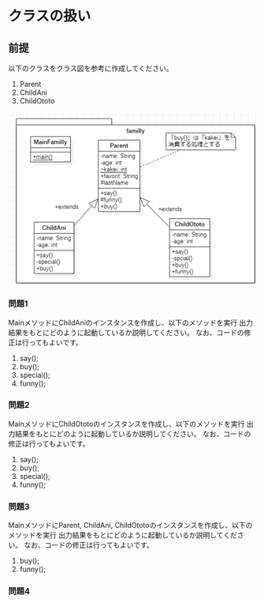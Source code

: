 # クラスの扱い
## 前提
以下のクラスをクラス図を参考に作成してください。
1. Parent
2. ChildAni
3. ChildOtoto

![clsDiagram](./img/クラス問題１.png)

### 問題1
MainメソッドにChildAniのインスタンスを作成し、以下のメソッドを実行
出力結果をもとにどのように起動しているか説明してください。
なお、コードの修正は行ってもよいです。
1. say();
2. buy();
3. special();
4. funny();

### 問題2
MainメソッドにChildOtotoのインスタンスを作成し、以下のメソッドを実行
出力結果をもとにどのように起動しているか説明してください。
なお、コードの修正は行ってもよいです。
1. say();
2. buy();
3. special();
4. funny();

### 問題3
MainメソッドにParent, ChildAni, ChildOtotoのインスタンスを作成し、以下のメソッドを実行
出力結果をもとにどのように起動しているか説明してください。
なお、コードの修正は行ってもよいです。
1. buy();
2. funny();

### 問題4
